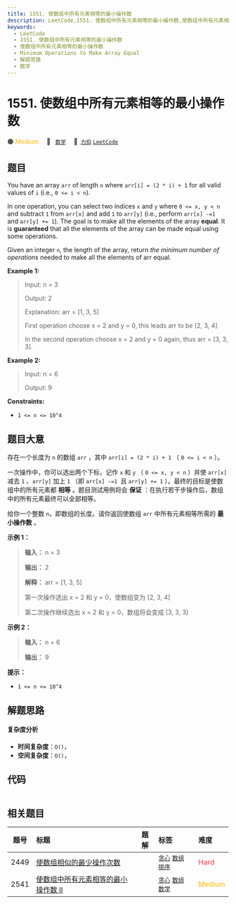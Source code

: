```yaml
---
title: 1551. 使数组中所有元素相等的最小操作数
description: LeetCode,1551. 使数组中所有元素相等的最小操作数,使数组中所有元素相等的最小操作数,Minimum Operations to Make Array Equal,解题思路,数学
keywords:
  - LeetCode
  - 1551. 使数组中所有元素相等的最小操作数
  - 使数组中所有元素相等的最小操作数
  - Minimum Operations to Make Array Equal
  - 解题思路
  - 数学
---
```


# 1551. 使数组中所有元素相等的最小操作数

🟠 <font color=#ffb800>Medium</font>&emsp; 🔖&ensp; [`数学`](/tag/math.md)&emsp; 🔗&ensp;[`力扣`](https://leetcode.cn/problems/minimum-operations-to-make-array-equal) [`LeetCode`](https://leetcode.com/problems/minimum-operations-to-make-array-equal)

## 题目

You have an array `arr` of length `n` where `arr[i] = (2 * i) + 1` for all
valid values of `i` (i.e., `0 <= i < n`).

In one operation, you can select two indices `x` and `y` where `0 <= x, y < n`
and subtract `1` from `arr[x]` and add `1` to `arr[y]` (i.e., perform `arr[x]
-=1 `and `arr[y] += 1`). The goal is to make all the elements of the array
**equal**. It is **guaranteed** that all the elements of the array can be made
equal using some operations.

Given an integer `n`, the length of the array, return _the minimum number of
operations_ needed to make all the elements of arr equal.



**Example 1:**

> Input: n = 3
> 
> Output: 2
> 
> Explanation: arr = [1, 3, 5]
> 
> First operation choose x = 2 and y = 0, this leads arr to be [2, 3, 4]
> 
> In the second operation choose x = 2 and y = 0 again, thus arr = [3, 3, 3].

**Example 2:**

> Input: n = 6
> 
> Output: 9

**Constraints:**

  * `1 <= n <= 10^4`


## 题目大意

存在一个长度为 `n` 的数组 `arr` ，其中 `arr[i] = (2 * i) + 1` （ `0 <= i < n` ）。

一次操作中，你可以选出两个下标，记作 `x` 和 `y` （ `0 <= x, y < n` ）并使 `arr[x]` 减去 `1` 、`arr[y]`
加上 `1` （即 `arr[x] -=1 `且 `arr[y] += 1` ）。最终的目标是使数组中的所有元素都 **相等** 。题目测试用例将会
**保证** ：在执行若干步操作后，数组中的所有元素最终可以全部相等。

给你一个整数 `n`，即数组的长度。请你返回使数组 `arr` 中所有元素相等所需的 **最小操作数** 。



**示例 1：**

> 
> 
> 
> 
> 
> **输入：** n = 3
> 
> **输出：** 2
> 
> **解释：** arr = [1, 3, 5]
> 
> 第一次操作选出 x = 2 和 y = 0，使数组变为 [2, 3, 4]
> 
> 第二次操作继续选出 x = 2 和 y = 0，数组将会变成 [3, 3, 3]
> 
> 

**示例 2：**

> 
> 
> 
> 
> 
> **输入：** n = 6
> 
> **输出：** 9
> 
> 



**提示：**

  * `1 <= n <= 10^4`


## 解题思路

#### 复杂度分析

- **时间复杂度**：`O()`，
- **空间复杂度**：`O()`，

## 代码

```javascript

```

## 相关题目

<!-- prettier-ignore -->
| 题号 | 标题 | 题解 | 标签 | 难度 |
| :------: | :------ | :------: | :------ | :------ |
| 2449 | [使数组相似的最少操作次数](https://leetcode.com/problems/minimum-number-of-operations-to-make-arrays-similar) |  |  [`贪心`](/tag/greedy.md) [`数组`](/tag/array.md) [`排序`](/tag/sorting.md) | <font color=#ff334b>Hard</font> |
| 2541 | [使数组中所有元素相等的最小操作数 II](https://leetcode.com/problems/minimum-operations-to-make-array-equal-ii) |  |  [`贪心`](/tag/greedy.md) [`数组`](/tag/array.md) [`数学`](/tag/math.md) | <font color=#ffb800>Medium</font> |
